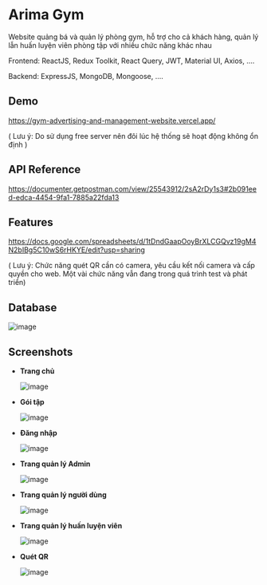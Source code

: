 
# Arima Gym

Website quảng bá và quản lý phòng gym, hỗ trợ cho cả khách hàng, quản lý lẫn huấn luyện viên phòng tập với nhiều chức năng khác nhau

Frontend: ReactJS, Redux Toolkit, React Query, JWT, Material UI, Axios, ....

Backend: ExpressJS, MongoDB, Mongoose, ....



## Demo

https://gym-advertising-and-management-website.vercel.app/

( Lưu ý: Do sử dụng free server nên đôi lúc hệ thống sẽ hoạt động không ổn định )


## API Reference

https://documenter.getpostman.com/view/25543912/2sA2rDy1s3#2b091eed-edca-4454-9fa1-7885a22fda13


## Features

https://docs.google.com/spreadsheets/d/1tDndGaapOoyBrXLCGQvz19gM4N2bIBg5C10wS6rHKYE/edit?usp=sharing

( Lưu ý: Chức năng quét QR cần có camera, yêu cầu kết nối camera và cấp quyền cho web. Một vài chức năng vẫn đang trong quá trình test và phát triển)

## Database

![image](https://github-production-user-asset-6210df.s3.amazonaws.com/71836205/308276206-227552a5-27de-492a-a0a0-2677988df4af.png?X-Amz-Algorithm=AWS4-HMAC-SHA256&X-Amz-Credential=AKIAVCODYLSA53PQK4ZA%2F20240227%2Fus-east-1%2Fs3%2Faws4_request&X-Amz-Date=20240227T174837Z&X-Amz-Expires=300&X-Amz-Signature=9327b5ad1bb4a246a69e80d76007e00afb2ac4c8dd260bf3b0feb9bf7973893a&X-Amz-SignedHeaders=host&actor_id=0&key_id=0&repo_id=0)

## Screenshots

- **Trang chủ**

    ![image](https://gist.github.com/assets/71836205/5d973875-0c59-4734-9b01-d07507288452)

- **Gói tập**

    ![image](https://gist.github.com/assets/71836205/bf85bb51-ffd4-447e-b722-f6ec0e47e537)

- **Đăng nhập**

    ![image](https://gist.github.com/assets/71836205/86f930a5-1a4a-4f62-8c4c-a77f0e8f5c37)

- **Trang quản lý Admin**

    ![image](https://gist.github.com/assets/71836205/126a4801-2dc2-4775-b536-d9a5cf661db1)

- **Trang quản lý người dùng**

     ![image](https://gist.github.com/assets/71836205/d38336f3-e850-426b-b6ea-8487c05f4506)

- **Trang quản lý huấn luyện viên**

    ![image](https://gist.github.com/assets/71836205/5eb1b618-6227-4c95-949d-85ea7dd7740b)

- **Quét QR**

    ![image](https://gist.github.com/assets/71836205/d503d451-64b8-49df-ad01-69da056dc3a5)
